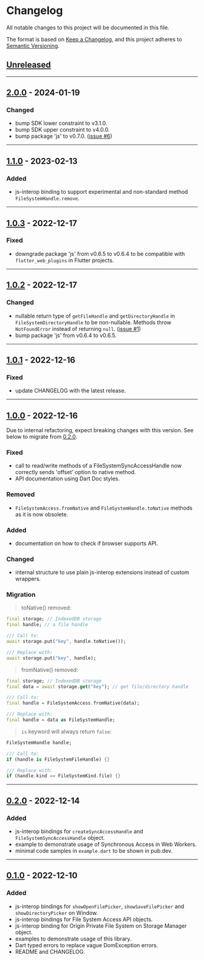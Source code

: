 # Changelog
All notable changes to this project will be documented in this file.

The format is based on [Keep a Changelog](https://keepachangelog.com/en/1.0.0/),
and this project adheres to [Semantic Versioning](https://semver.org/spec/v2.0.0.html).

## [Unreleased]

------------------------

## [2.0.0] - 2024-01-19
### Changed
- bump SDK lower constraint to v3.1.0.
- bump SDK upper constraint to v4.0.0.
- bump package 'js' to v0.7.0. ([issue #6])

------------------------

## [1.1.0] - 2023-02-13
### Added
- js-interop binding to support experimental and non-standard method `FileSystemHandle.remove`.

------------------------

## [1.0.3] - 2022-12-17
### Fixed
- downgrade package 'js' from v0.6.5 to v0.6.4 to be compatible with `flutter_web_plugins` in Flutter projects.

------------------------

## [1.0.2] - 2022-12-17
### Changed
- nullable return type of `getFileHandle` and `getDirectoryHandle` in `FileSystemDirectoryHandle` to be non-nullable. 
Methods throw `NotFoundError` instead of returning `null`. ([issue #1])
- bump package 'js' from v0.6.4 to v0.6.5.

------------------------

## [1.0.1] - 2022-12-16
### Fixed
- update CHANGELOG with the latest release.

------------------------

## [1.0.0] - 2022-12-16
Due to internal refactoring, expect breaking changes with this version. See below to migrate from [0.2.0].

### Fixed
- call to read/write methods of a FileSystemSyncAccessHandle now correctly sends 'offset' option to native method.
- API documentation using Dart Doc styles.

### Removed
- `FileSystemAccess.fromNative` and `FileSystemHandle.toNative` methods as it is now obsolete.

### Added
- documentation on how to check if browser supports API.

### Changed
- internal structure to use plain js-interop extensions instead of custom wrappers.

### Migration
> toNative() removed:
```dart
final storage; // IndexedDB storage
final handle; // a file handle

/// Call to:
await storage.put("key", handle.toNative());

/// Replace with:
await storage.put("key", handle);
```

> fromNative() removed:
```dart
final storage; // IndexedDB storage
final data = await storage.get("key"); // get file/directory handle

/// Call to:
final handle = FileSystemAccess.fromNative(data);

/// Replace with:
final handle = data as FileSystemHandle;
```

> `is` keyword will always return `false`:
```dart
FileSystemHandle handle;

/// Call to:
if (handle is FileSystemFileHandle) {}

/// Replace with:
if (handle.kind == FileSystemKind.file) {}
```

------------------------

## [0.2.0] - 2022-12-14
### Added
- js-interop bindings for `createSyncAccessHandle` and `FileSystemSyncAccessHandle` object.
- example to demonstrate usage of Synchronous Access in Web Workers.
- minimal code samples in `example.dart` to be shown in pub.dev.

------------------------

## [0.1.0] - 2022-12-10
### Added
- js-interop bindings for `showOpenFilePicker`, `showSaveFilePicker` and `showDirectoryPicker` on Window.
- js-interop bindings for File System Access API objects.
- js-interop binding for Origin Private File System on Storage Manager object.
- examples to demonstrate usage of this library.
- Dart typed errors to replace vague DomException errors.
- README and CHANGELOG.

<!-- Table of releases -->
[Unreleased]: https://github.com/poirierlouis/file_system_access_api/compare/v2.0.0...HEAD
[2.0.0]: https://github.com/poirierlouis/file_system_access_api/compare/v1.1.0...v2.0.0
[1.1.0]: https://github.com/poirierlouis/file_system_access_api/compare/v1.0.3...v1.1.0
[1.0.3]: https://github.com/poirierlouis/file_system_access_api/compare/v1.0.2...v1.0.3
[1.0.2]: https://github.com/poirierlouis/file_system_access_api/compare/v1.0.1...v1.0.2
[1.0.1]: https://github.com/poirierlouis/file_system_access_api/compare/v1.0.0...v1.0.1
[1.0.0]: https://github.com/poirierlouis/file_system_access_api/compare/v0.2.0...v1.0.0
[0.2.0]: https://github.com/poirierlouis/file_system_access_api/compare/v0.1.0...v0.2.0
[0.1.0]: https://github.com/poirierlouis/file_system_access_api/releases/tag/v0.1.0

<!-- Table of issues -->
[issue #6]: https://github.com/poirierlouis/file_system_access_api/issues/6
[issue #1]: https://github.com/poirierlouis/file_system_access_api/issues/1
